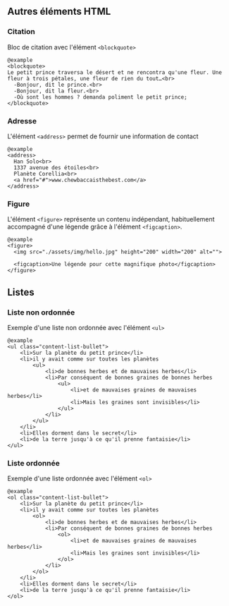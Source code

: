 ## Autres éléments HTML

### Citation

Bloc de citation avec l'élément `<blockquote>`

    @example
    <blockquote>
    Le petit prince traversa le désert et ne rencontra qu'une fleur. Une fleur à trois pétales, une fleur de rien du tout…<br>
      -Bonjour, dit le prince.<br>
      -Bonjour, dit la fleur.<br>
      -Où sont les hommes ? demanda poliment le petit prince;
    </blockquote>


### Adresse

L'élément `<address>`&nbsp;permet de fournir une information de contact

    @example
    <address>
      Han Solo<br>
      1337 avenue des étoiles<br>
      Planète Corellia<br>
      <a href="#">www.chewbaccaisthebest.com</a>
    </address>

### Figure

L'élément `<figure>`&nbsp;représente un contenu indépendant, habituellement accompagné d'une légende grâce à l'élément `<figcaption>`.

    @example
    <figure>
      <img src="./assets/img/hello.jpg" height="200" width="200" alt="">
        
      <figcaption>Une légende pour cette magnifique photo</figcaption>
    </figure>

## Listes

### Liste non ordonnée

Exemple d'une liste non ordonnée avec l'élément `<ul>`

    @example
    <ul class="content-list-bullet">
        <li>Sur la planète du petit prince</li>
        <li>il y avait comme sur toutes les planètes
            <ul>
                <li>de bonnes herbes et de mauvaises herbes</li>
                <li>Par conséquent de bonnes graines de bonnes herbes
                    <ul>
                        <li>et de mauvaises graines de mauvaises herbes</li>
                        <li>Mais les graines sont invisibles</li>
                    </ul>
                </li>
            </ul>
        </li>
        <li>Elles dorment dans le secret</li>
        <li>de la terre jusqu'à ce qu'il prenne fantaisie</li>
    </ul>


### Liste ordonnée

Exemple d'une liste ordonnée avec l'élément `<ol>`

    @example
    <ol class="content-list-bullet">
        <li>Sur la planète du petit prince</li>
        <li>il y avait comme sur toutes les planètes
            <ol>
                <li>de bonnes herbes et de mauvaises herbes</li>
                <li>Par conséquent de bonnes graines de bonnes herbes
                    <ol>
                        <li>et de mauvaises graines de mauvaises herbes</li>
                        <li>Mais les graines sont invisibles</li>
                    </ol>
                </li>
            </ol>
        </li>
        <li>Elles dorment dans le secret</li>
        <li>de la terre jusqu'à ce qu'il prenne fantaisie</li>
    </ol>
